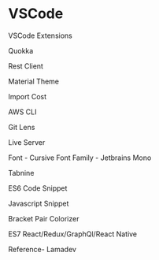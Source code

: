 # VSCode
VSCode Extensions

Quokka 

Rest Client

Material Theme

Import Cost

AWS CLI

Git Lens

Live Server

Font - Cursive
Font Family - Jetbrains Mono

Tabnine

ES6 Code Snippet

Javascript Snippet

Bracket Pair Colorizer

ES7 React/Redux/GraphQl/React Native

Reference- Lamadev
